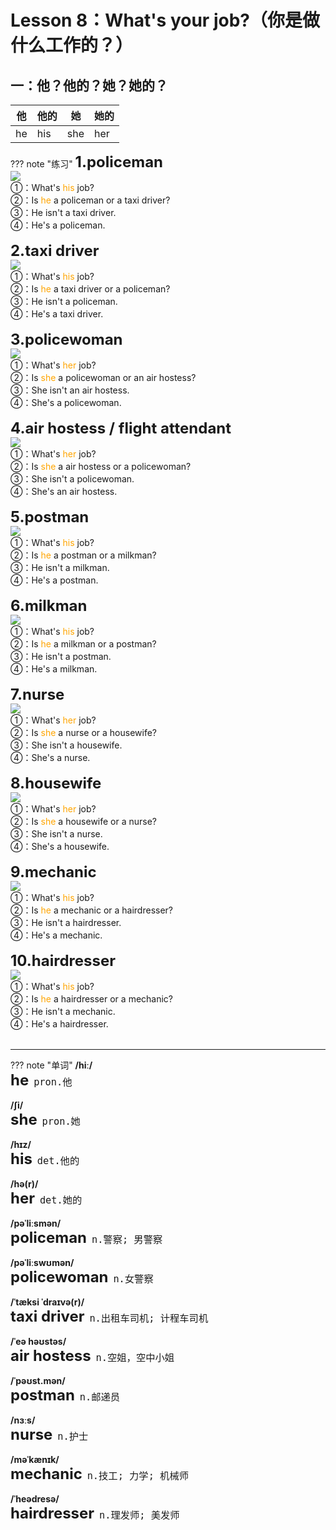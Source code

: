 # Lesson 8：What's your job?（你是做什么工作的？）


## 一：他？他的？她？她的？

| 他 | 他的 | 她 | 她的 |
| -- | --- | -- | --- |
| he | his | she | her |


??? note "练习"
    <font size=5>**1.policeman**<br></font>
    ![](../img/Frist/Lesson-8/Lesson-8_01.png)<br>
    ①：What's <font color=orange>his</font> job?<br>
    ②：Is <font color=orange>he</font> a policeman or a taxi driver?<br>
    ③：He isn't a taxi driver.<br>
    ④：He's a policeman.<br>
    <br>
    <font size=5>**2.taxi driver**<br></font>
    ![](../img/Frist/Lesson-8/Lesson-8_02.png)<br>
    ①：What's <font color=orange>his</font> job?<br>
    ②：Is <font color=orange>he</font> a taxi driver or a policeman?<br>
    ③：He isn't a policeman.<br>
    ④：He's a taxi driver.<br>
    <br>
    <font size=5>**3.policewoman**<br></font>
    ![](../img/Frist/Lesson-8/Lesson-8_03.png)<br>
    ①：What's <font color=orange>her</font> job?<br>
    ②：Is <font color=orange>she</font> a policewoman or an air hostess?<br>
    ③：She isn't an air hostess.<br>
    ④：She's a policewoman.<br>
    <br>
    <font size=5>**4.air hostess / flight attendant**<br></font>
    ![](../img/Frist/Lesson-8/Lesson-8_04.png)<br>
    ①：What's <font color=orange>her</font> job?<br>
    ②：Is <font color=orange>she</font> a air hostess or a policewoman?<br>
    ③：She isn't a policewoman.<br>
    ④：She's an air hostess.<br>
    <br>
    <font size=5>**5.postman**<br></font>
    ![](../img/Frist/Lesson-8/Lesson-8_05.png)<br>
    ①：What's <font color=orange>his</font> job?<br>
    ②：Is <font color=orange>he</font> a postman or a milkman?<br>
    ③：He isn't a milkman.<br>
    ④：He's a postman.<br>
    <br>
    <font size=5>**6.milkman**<br></font>
    ![](../img/Frist/Lesson-8/Lesson-8_06.png)<br>
    ①：What's <font color=orange>his</font> job?<br>
    ②：Is <font color=orange>he</font> a milkman or a postman?<br>
    ③：He isn't a postman.<br>
    ④：He's a milkman.<br>
    <br>
    <font size=5>**7.nurse**<br></font>
    ![](../img/Frist/Lesson-8/Lesson-8_07.png)<br>
    ①：What's <font color=orange>her</font> job?<br>
    ②：Is <font color=orange>she</font> a nurse or a housewife?<br>
    ③：She isn't a housewife.<br>
    ④：She's a nurse.<br>
    <br>
    <font size=5>**8.housewife**<br></font>
    ![](../img/Frist/Lesson-8/Lesson-8_08.png)<br>
    ①：What's <font color=orange>her</font> job?<br>
    ②：Is <font color=orange>she</font> a housewife or a nurse?<br>
    ③：She isn't a nurse.<br>
    ④：She's a housewife.<br>
    <br>
    <font size=5>**9.mechanic**<br></font>
    ![](../img/Frist/Lesson-8/Lesson-8_09.png)<br>
    ①：What's <font color=orange>his</font> job?<br>
    ②：Is <font color=orange>he</font> a mechanic or a hairdresser?<br>
    ③：He isn't a hairdresser.<br>
    ④：He's a mechanic.<br>
    <br>
    <font size=5>**10.hairdresser**<br></font>
    ![](../img/Frist/Lesson-8/Lesson-8_10.png)<br>
    ①：What's <font color=orange>his</font> job?<br>
    ②：Is <font color=orange>he</font> a hairdresser or a mechanic?<br>
    ③：He isn't a mechanic.<br>
    ④：He's a hairdresser.<br>
    <br>


---
??? note "单词"
    **/hiː/**<br>
    <font size=5>**he**</font>&nbsp;&nbsp;<font size=4>`pron.他`</font><br>
    <br>
    **/ʃi/**<br>
    <font size=5>**she**</font>&nbsp;&nbsp;<font size=4>`pron.她`</font><br>
    <br>
    **/hɪz/**<br>
    <font size=5>**his**</font>&nbsp;&nbsp;<font size=4>`det.他的`</font><br>
    <br>
    **/hə(r)/**<br>
    <font size=5>**her**</font>&nbsp;&nbsp;<font size=4>`det.她的`</font><br>
    <br>
    **/pəˈliːsmən/**<br>
    <font size=5>**policeman**</font>&nbsp;&nbsp;<font size=4>`n.警察; 男警察`</font><br>
    <br>
    **/pəˈliːswʊmən/**<br>
    <font size=5>**policewoman**</font>&nbsp;&nbsp;<font size=4>`n.女警察`</font><br>
    <br>
    **/ˈtæksi ˈdraɪvə(r)/**<br>
    <font size=5>**taxi driver**</font>&nbsp;&nbsp;<font size=4>`n.出租车司机; 计程车司机`</font><br>
    <br>
    **/ˈeə həʊstəs/**<br>
    <font size=5>**air hostess**</font>&nbsp;&nbsp;<font size=4>`n.空姐，空中小姐`</font><br>
    <br>
    **/ˈpəʊst.mən/**<br>
    <font size=5>**postman**</font>&nbsp;&nbsp;<font size=4>`n.邮递员`</font><br>
    <br>
    **/nɜːs/**<br>
    <font size=5>**nurse**</font>&nbsp;&nbsp;<font size=4>`n.护士`</font><br>
    <br>
    **/məˈkænɪk/**<br>
    <font size=5>**mechanic**</font>&nbsp;&nbsp;<font size=4>`n.技工; 力学; 机械师`</font><br>
    <br>
    **/ˈheədresə/**<br>
    <font size=5>**hairdresser**</font>&nbsp;&nbsp;<font size=4>`n.理发师; 美发师`</font><br>
    <br>

